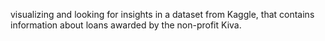 visualizing and looking for insights in a dataset from Kaggle, that contains information about loans awarded by the non-profit Kiva.
